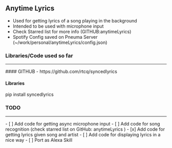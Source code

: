 ## Anytime Lyrics

- Used for getting lyrics of a song playing in the background
- Intended to be used with microphone input 
- Check Starred list for more info (GITHUB:anytimeLyrics)
- Spotify Config saved on Pneuma Server (~/work/personal/anytimeLyrics/config.json)


### Libraries/Code used so far
<hr />
#### GITHUB
- https://github.com/rtcq/syncedlyrics

#### Libraries
pip install syncedlyrics
### TODO
<hr />
- [ ] Add code for getting async microphone input
- [ ] Add code for song recognition (check starred list on GitHub: anytimeLyrics )
- [x] Add code for getting lyrics given song and artist 
- [ ] Add code for displaying lyrics in a nice way
- [ ] Port as Alexa Skill